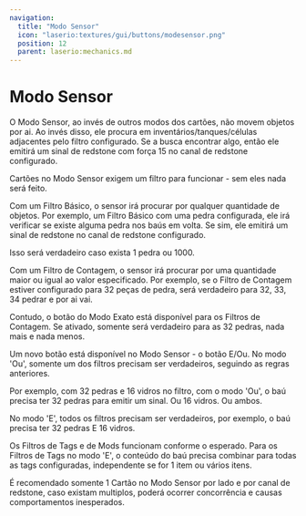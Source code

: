 ```yaml
---
navigation:
  title: "Modo Sensor"
  icon: "laserio:textures/gui/buttons/modesensor.png"
  position: 12
  parent: laserio:mechanics.md
---
```


# Modo Sensor

O Modo Sensor, ao invés de outros modos dos cartões, não movem objetos por ai. Ao invés disso, ele procura em inventários/tanques/células adjacentes pelo filtro configurado. Se a busca encontrar algo, então ele emitirá um sinal de redstone com força 15 no canal de redstone configurado.

Cartões no Modo Sensor exigem um filtro para funcionar - sem eles nada será feito.

Com um Filtro Básico, o sensor irá procurar por qualquer quantidade de objetos. Por exemplo, um Filtro Básico com uma pedra configurada, ele irá verificar se existe alguma pedra nos baús em volta. Se sim, ele emitirá um sinal de redstone no canal de redstone configurado.

Isso será verdadeiro caso exista 1 pedra ou 1000.

Com um Filtro de Contagem, o sensor irá procurar por uma quantidade maior ou igual ao valor especificado. Por exemplo, se o Filtro de Contagem estiver configurado para 32 peças de pedra, será verdadeiro para 32, 33, 34 pedrar e por ai vai.

Contudo, o botão do Modo Exato está disponível para os Filtros de Contagem. Se ativado, somente será verdadeiro para as 32 pedras, nada mais e nada menos.

Um novo botão está disponível no Modo Sensor - o botão E/Ou. No modo 'Ou', somente um dos filtros precisam ser verdadeiros, seguindo as regras anteriores.

Por exemplo, com 32 pedras e 16 vidros no filtro, com o modo 'Ou', o baú precisa ter 32 pedras para emitir um sinal. Ou 16 vidros. Ou ambos.

No modo 'E', todos os filtros precisam ser verdadeiros, por exemplo, o baú precisa ter 32 pedras E 16 vidros.

Os Filtros de Tags e de Mods funcionam conforme o esperado. Para os Filtros de Tags no modo 'E', o conteúdo do baú precisa combinar para todas as tags configuradas, independente se for 1 item ou vários itens.

É recomendado somente 1 Cartão no Modo Sensor por lado e por canal de redstone, caso existam multiplos, poderá ocorrer concorrência e causas comportamentos inesperados.

